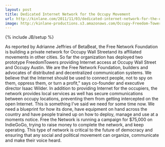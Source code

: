 ```yaml
---
layout: post
title: Dedicated Internet Network for the Occupy Movement
url: http://kinlane.com/2011/11/03/dedicated-internet-network-for-the-occupy-movement/
image: http://kinlane-productions.s3.amazonaws.com/Occupy-Freedom-Towers.png
---
```

{% include JB/setup %}
<p>
     As reported by Adrianne Jeffries of BetaBeat, the Free Network Foundation is building a private network for Occupy Wall Streetand its affiliated movements in other cities. So far the organization has deployed two prototype FreedomTowers providing Internet access at Occupy Wall Street and Occupy Austin. We are the Free Network Foundation, builders and advocates of distributed and decentralized communication systems. We believe that the Internet should be used to connect people, not to spy on them, oppress them, or turn a profit," says co-founder and executive director Isaac Wilder. In addition to providing Internet for the occupiers, the network provides local services as well has secure communications between occupy locations, preventing them from getting intercepted on the open Internet. This is something I've said we need for some time now. We need a blueprint for how its done, have equipment on hand across the country and have people trained up on how to deploy, manage and use at a moments notice. Free the Network is running a campaign for $75,000 on IndieGoGo, trying to raise money to complete the network, and keep operating. This type of network is critical to the future of democracy and ensuring that any social and political movement can organize, communicate and make their voice heard.
</p>